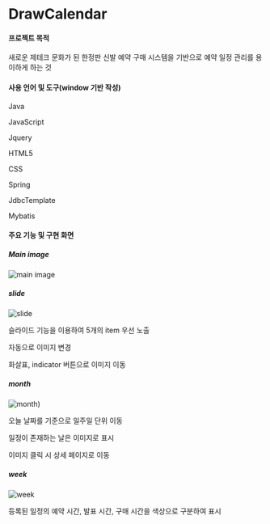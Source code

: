 # DrawCalendar
 
#### 프로젝트 목적

새로운 제테크 문화가 된 한정판 신발 예약 구매 시스템을 기반으로
예약 일정 관리를 용이하게 하는 것

#### 사용 언어 및 도구(window 기반 작성)
Java

JavaScript

Jquery

HTML5

CSS

Spring

JdbcTemplate

Mybatis

#### 주요 기능 및 구현 화면
##### Main image
![main image](https://user-images.githubusercontent.com/66053364/104619906-b8972980-56d1-11eb-90b5-00791989ce0c.png)

##### slide
![slide](https://user-images.githubusercontent.com/66053364/104621495-84bd0380-56d3-11eb-97c8-e3cb7e31f143.png)

슬라이드 기능을 이용하여 5개의 item 우선 노출

자동으로 이미지 변경

화살표, indicator 버튼으로 이미지 이동

##### month
![month](https://user-images.githubusercontent.com/66053364/104622809-0d886f00-56d5-11eb-8ba4-88e7d0e79b2b.png))

오늘 날짜를 기준으로 일주일 단위 이동

일정이 존재하는 날은 이미지로 표시

이미지 클릭 시 상세 페이지로 이동 

##### week
![week](https://user-images.githubusercontent.com/66053364/104623328-9a332d00-56d5-11eb-8a4d-43c5671259c0.png)

등록된 일정의 예약 시간, 발표 시간, 구매 시간을 색상으로 구분하여 표시









